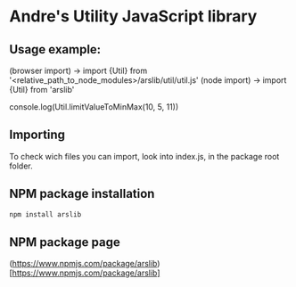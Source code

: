 # Andre's Utility JavaScript library

## Usage example:

(browser import) -> import {Util} from '<relative_path_to_node_modules>/arslib/util/util.js'
(node import) -> import {Util} from 'arslib'

console.log(Util.limitValueToMinMax(10, 5, 11))

## Importing

To check wich files you can import, look into index.js, in the package root folder.

## NPM package installation

```bash
npm install arslib
```

## NPM package page
(https://www.npmjs.com/package/arslib)[https://www.npmjs.com/package/arslib]

